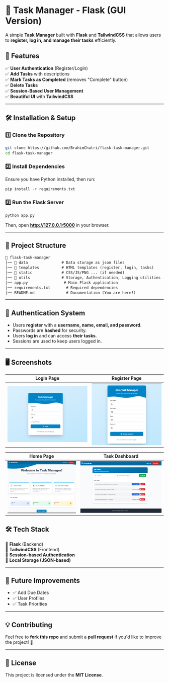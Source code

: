 # 📝 Task Manager - Flask (GUI Version)  

A simple **Task Manager** built with **Flask** and **TailwindCSS** that allows users to **register, log in, and manage their tasks** efficiently.  

## 🚀 Features  

✅ **User Authentication** (Register/Login)  
✅ **Add Tasks** with descriptions  
✅ **Mark Tasks as Completed** (removes "Complete" button)  
✅ **Delete Tasks**  
✅ **Session-Based User Management**  
✅ **Beautiful UI** with **TailwindCSS**  

---

## 🛠 Installation & Setup  

### 1️⃣ Clone the Repository  
```bash
git clone https://github.com/BrahimChatri/flask-task-manager.git
cd flask-task-manager
```

### 2️⃣ Install Dependencies  
Ensure you have Python installed, then run:  
```bash
pip install -r requirements.txt
```

### 3️⃣ Run the Flask Server  
```bash
python app.py
```
Then, open **http://127.0.0.1:5000** in your browser.

---

## 📂 Project Structure  

```
📂 flask-task-manager
│── 📂 data               # Data storage as json files
│── 📂 templates          # HTML templates (register, login, tasks)
│── 📂 static             # CSS/JS/PNG ... (if needed)
│── 📂 utils              # Storage, Authentication, Logging utilities
│── app.py                # Main Flask application
│── requirements.txt       # Required dependencies
│── README.md              # Documentation (You are here!)
```

---

## 🔑 Authentication System  

- Users **register** with a **username, name, email, and password**.  
- Passwords are **hashed** for security.  
- Users **log in** and can access **their tasks**.  
- Sessions are used to keep users logged in.  

---

## 🖥️ Screenshots

| Login Page           | Register Page        |
|----------------------|----------------------|
| ![Login](./static/login.png) | ![Register](./static/register.png) |

| Home Page            | Task Dashboard       |
|----------------------|----------------------|
| ![Home](./static/home.png)   | ![Tasks](./static/tasks.png)   |

## 🛠 Tech Stack  

🔹 **Flask** (Backend)  
🔹 **TailwindCSS** (Frontend)  
🔹 **Session-based Authentication**  
🔹 **Local Storage (JSON-based)**  

---

## 📌 Future Improvements  

- ✅ Add Due Dates  
- ✅ User Profiles  
- ✅ Task Priorities  

---

## 💡 Contributing  

Feel free to **fork this repo** and submit a **pull request** if you'd like to improve the project! 🚀  

---

## 📜 License  

This project is licensed under the **MIT License**.  
